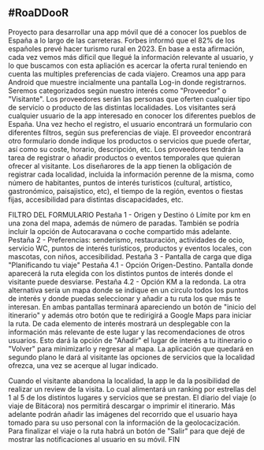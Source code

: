 #RoaDDooR
---------------------------
Proyecto para desarrollar una app móvil que dé a conocer los pueblos de España a lo largo de las carreteras.
Forbes informó que el 82% de los españoles prevé hacer turismo rural en 2023. En base a esta afirmación, cada vez vemos más díficil que llegué la información relevante al usuario, y lo que buscamos con esta apliación es acercar la oferta rural teniendo en cuenta las multiples preferencias de cada viajero.
Creamos una app para Android que muestre incialmente una pantalla Log-in donde registrarnos. Seremos categorizados según nuestro interés como "Proveedor" o "Visitante". Los proveedores serán las personas que oferten cualquier tipo de servicio o producto de las distintas localidades. Los visitantes será cualquier usuario de la app interesado en conocer los diferentes pueblos de España.
Una vez hecho el registro, el usuario encontrará un formulario con diferentes filtros, según sus preferencias de viaje.
El proveedor encontrará otro formulario donde indique los productos o servicios que puede ofertar, así como su coste, horario, descripción, etc. Los proveedores tendrán la tarea de registrar o añadir productos o eventos temporales que quieran ofrecer al visitante.
Los diseñarores de la app tienen la obligación de registrar cada localidad, incluida la información perenne de la misma, como número de habitantes, puntos de interés turisticos (cultural, artístico, gastronómico, paisajistico, etc), el tiempo de la región, eventos o fiestas fijas, accesibilidad para distintas discapacidades, etc.

FILTRO DEL FORMULARIO
Pestaña 1 - Origen y Destino ó Límite por km en una zona del mapa, además de número de paradas. También se podría incluir la opción de Autocaravana o coche compartido más adelante.
Pestaña 2 - Preferencias: senderismo, restauración, actividades de ocio, servicio WC, puntos de interés turísticos, productos y eventos locales, con mascotas, con niños, accesibilidad.
Pestaña 3 - Pantalla de carga que diga "Planificando tu viaje"
Pestaña 4.1 - Opción Origen-Destino. Pantalla donde aparecerá la ruta elegida con los distintos puntos de interés donde el visitante puede desviarse.
Pestaña 4.2 - Opción KM a la redonda. La otra alternativa sería un mapa donde se indique en un circulo todos los puntos de interés y donde puedas seleccionar y añadir a tu ruta los que más te interesan.
En ambas pantallas terminará apareciendo un botón de "inicio del itinerario" y además otro botón que te redirigirá a Google Maps para iniciar la ruta.
De cada elemento de interés mostrará un desplegable con la información más relevante de este lugar y las recomendaciones de otros usuarios. Esto dará la opción de "Añadir" el lugar de interés a tu itinerario o "Volver" para minimizarlo y regresar al mapa.
La aplicación que quedará en segundo plano le dará al visitante las opciones de servicios que la localidad ofrezca, una vez se acerque al lugar indicado.

Cuando el visitante abandona la localidad, la app le da la posibilidad de realizar un review de la visita. Lo cual alimentará un ranking por estrellas del 1 al 5 de los distintos lugares y servicios que se prestan.
El diario del viaje (o viaje de Bitácora) nos permitirá descargar o imprimir el itinerario. Más adelante podrán añadir las imágenes del recorrido que el usuario haya tomado para su uso personal con la información de la geolocacización.
Para finalizar el viaje o la ruta habrá un botón de "Salir" para que dejé de mostrar las notificaciones al usuario en su móvil.
FIN
